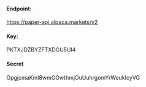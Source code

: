 #### Endpoint:
https://paper-api.alpaca.markets/v2

#### Key:
PKTXJDZBYZFTXDGU5UI4

#### Secret
OpgjcmaKmI8wmGOwthmjOuUuhrgomYrWeukIcyVG
